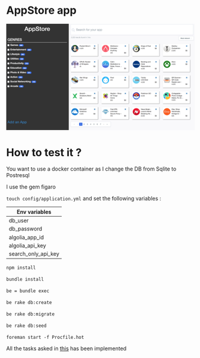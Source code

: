 # AppStore app

![screenshot1](https://github.com/pagealexandre/appstore/blob/master/img/Screen%20Shot%202017-11-12%20at%2019.33.50.png)

# How to test it ?

You want to use a docker container as I change the DB from Sqlite to Postresql

I use the gem figaro

`touch config/application.yml` and set the following variables :

| Env variables  |
| ------------- |
| db_user  |
| db_password  |
| algolia_app_id |
| algolia_api_key |
| search_only_api_key |

`npm install`

`bundle install`

`be = bundle exec`

`be rake db:create`

`be rake db:migrate`

`be rake db:seed`

`foreman start -f Procfile.hot`

All the tasks asked in [this](https://gist.github.com/Jerskouille/553717eb770be0a2665be8b8a20ed6e7) has been implemented
